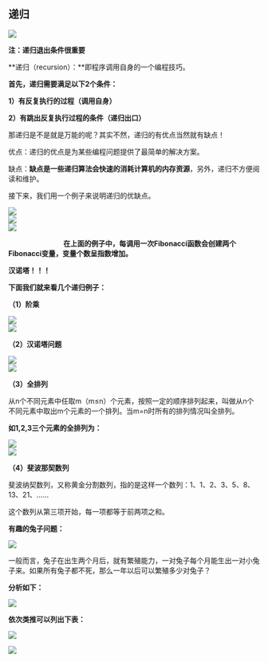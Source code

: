 ## 递归



![](./image/递归.JPG)

**注：递归退出条件很重要**



**递归（recursion）：**即程序调用自身的一个编程技巧。

**首先，递归需要满足以下2个条件：**

**1）有反复执行的过程（调用自身）**

**2）有跳出反复执行过程的条件（递归出口）**

那递归是不是就是万能的呢？其实不然，递归的有优点当然就有缺点！

优点：递归的优点是为某些编程问题提供了最简单的解决方案。

缺点：**缺点是一些递归算法会快速的消耗计算机的内存资源**，另外，递归不方便阅读和维护。

接下来，我们用一个例子来说明递归的优缺点。

![](https://mmbiz.qpic.cn/mmbiz_png/zUEWQQYPiaWPvVUjyIvKrHSofQkmGRRnPXmWuuUl6Bia89FMlHWNlmr2ASHsUlKAkVzguXBQs5JtqicA6XHO3sjkA/640?wx_fmt=png&tp=webp&wxfrom=5&wx_lazy=1&wx_co=1)  
![](https://mmbiz.qpic.cn/mmbiz_png/zUEWQQYPiaWPvVUjyIvKrHSofQkmGRRnP0GtoxuPjwLPJicSQ6IzHdCbGTlR7IxtnDnVZMkIkicPjcaNnichTsR5qw/640?wx_fmt=png&tp=webp&wxfrom=5&wx_lazy=1&wx_co=1)  
![](https://mmbiz.qpic.cn/mmbiz_png/zUEWQQYPiaWPvVUjyIvKrHSofQkmGRRnPueSzFqH9WWu1rUibT8B2gmbsswWaV5Ml1ib8iaj2bC0sFfaYavtib8z1og/640?wx_fmt=png&tp=webp&wxfrom=5&wx_lazy=1&wx_co=1)  

                            **在上面的例子中，每调用一次Fibonacci函数会创建两个Fibonacci变量，变量个数呈指数增加。**



**汉诺塔！！！**



**下面我们就来看几个递归例子：**

**（1）阶乘**

![](https://mmbiz.qpic.cn/mmbiz_png/zUEWQQYPiaWPvVUjyIvKrHSofQkmGRRnPavEeP9ammQeeXBuXV5TZB6YN39jGFPbicRCYV2hwodpeGT08w5PKgWA/640?wx_fmt=png&tp=webp&wxfrom=5&wx_lazy=1&wx_co=1)  
![](https://mmbiz.qpic.cn/mmbiz_png/zUEWQQYPiaWPvVUjyIvKrHSofQkmGRRnP4sA8Ahowr6ZXeKY3MZjyJATdFDkOasIAysyw72Pq5XzQqCyNWIfiaibw/640?wx_fmt=png&tp=webp&wxfrom=5&wx_lazy=1&wx_co=1)  

**（2）汉诺塔问题**

![](https://mmbiz.qpic.cn/mmbiz_png/zUEWQQYPiaWPvVUjyIvKrHSofQkmGRRnPfEoXLoIlhLUyLAExhl0MK84S23BUUm1tTOues3l1KClRo97LkpMo3w/640?wx_fmt=png&tp=webp&wxfrom=5&wx_lazy=1&wx_co=1)  
![](https://mmbiz.qpic.cn/mmbiz_png/zUEWQQYPiaWPvVUjyIvKrHSofQkmGRRnPv9ObSSpKcBDKwjW6ibwSSIyianIXP7MScZyiahUsY5VTcHnYibCEshnRgQ/640?wx_fmt=png&tp=webp&wxfrom=5&wx_lazy=1&wx_co=1)  

**（3）全排列**

从n个不同元素中任取m（m≤n）个元素，按照一定的顺序排列起来，叫做从n个不同元素中取出m个元素的一个排列。当m=n时所有的排列情况叫全排列。

**如1,2,3三个元素的全排列为：**

![](https://mmbiz.qpic.cn/mmbiz_png/zUEWQQYPiaWPvVUjyIvKrHSofQkmGRRnPrCYx1h6UjTffTxwA6StQcCWkvOyO1QBHwxykmyXtQN0rOmOD33SeoQ/640?wx_fmt=png&tp=webp&wxfrom=5&wx_lazy=1&wx_co=1)  
![](https://mmbiz.qpic.cn/mmbiz_png/zUEWQQYPiaWPvVUjyIvKrHSofQkmGRRnPmAB6Gm6Oexshc7zxkjDKdlfCqIqVNKrrWs8h9uHQNur77fGiaIWfm6A/640?wx_fmt=png&tp=webp&wxfrom=5&wx_lazy=1&wx_co=1)  

**（4）斐波那契数列**

斐波纳契数列，又称黄金分割数列，指的是这样一个数列：1、1、2、3、5、8、13、21、……

这个数列从第三项开始，每一项都等于前两项之和。

**有趣的兔子问题：**

![](https://mmbiz.qpic.cn/mmbiz_png/zUEWQQYPiaWPvVUjyIvKrHSofQkmGRRnPiaMGlkuZTzJZRkIGpPL2YwdPJC5yd6ibibHNHQRcdmetgBdvpuWXjW2yQ/640?wx_fmt=png&tp=webp&wxfrom=5&wx_lazy=1&wx_co=1)  

一般而言，兔子在出生两个月后，就有繁殖能力，一对兔子每个月能生出一对小兔子来。如果所有兔子都不死，那么一年以后可以繁殖多少对兔子？

**分析如下：**

![](https://mmbiz.qpic.cn/mmbiz_png/zUEWQQYPiaWPvVUjyIvKrHSofQkmGRRnPnRaibO57bbo6ibfqBq6t8cKocAyqyEGaswypk8HnFux9MnQC6VIWZxiaw/640?wx_fmt=png&tp=webp&wxfrom=5&wx_lazy=1&wx_co=1)  

**依次类推可以列出下表：**

![](https://mmbiz.qpic.cn/mmbiz_png/zUEWQQYPiaWPvVUjyIvKrHSofQkmGRRnPOpJvjDohfukfLGvN1ITMIYcSkKgzBgjQYJWmWpbugUick5oSrhwZYWg/640?wx_fmt=png&tp=webp&wxfrom=5&wx_lazy=1&wx_co=1)

![](https://mmbiz.qpic.cn/mmbiz_png/zUEWQQYPiaWPvVUjyIvKrHSofQkmGRRnPedzz9ibjNwaxPMbG20qBib8aITiaRicfmKJ3qwDG99Hx3aCf1ib2qTRmkRg/640?wx_fmt=png&tp=webp&wxfrom=5&wx_lazy=1&wx_co=1)
